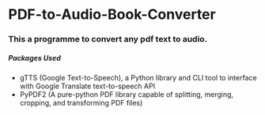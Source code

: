# PDF-to-Audio-Book-Converter

### This a programme to convert any pdf text to audio.
##### Packages Used
- gTTS (Google Text-to-Speech), a Python library and CLI tool to interface with Google Translate text-to-speech API
- PyPDF2 (A pure-python PDF library capable of splitting, merging, cropping, and transforming PDF files)
